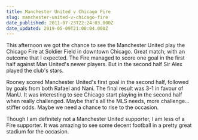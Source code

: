 ```yaml
---
title: Manchester United v Chicago Fire
slug: manchester-united-v-chicago-fire
date_published: 2011-07-23T22:24:03.000Z
date_updated: 2019-05-09T21:00:04.000Z
---
```


This afternoon we got the chance to see the Manchester United play the Chicago Fire at Soldier Field in downtown Chicago. Great match, with an outcome that I expected. The Fire managed to score one goal in the first half against Man United's newer players. But in the second half Sir Alex played the club's stars.

Rooney scored Manchester United's first goal in the second half, followed by goals from both Rafael and Nani. The final result was 3-1 in favour of ManU. It was interesting to see Chicago start playing in the second half when really challenged. Maybe that's all the MLS needs, more challenge... stiffer odds. Maybe we need a chance to rise to the occasion.

Though I am definitely not a Manchester United supporter, I am less of a Fire supporter. It was amazing to see some decent football in a pretty great stadium for the occasion.
